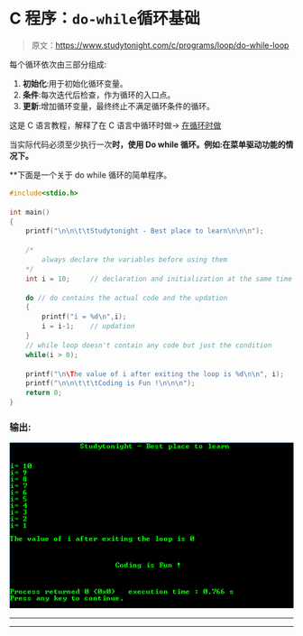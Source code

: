 # C 程序：`do-while`循环基础

> 原文：<https://www.studytonight.com/c/programs/loop/do-while-loop>

每个循环依次由三部分组成:

1.  **初始化**:用于初始化循环变量。
2.  **条件**:每次迭代后检查，作为循环的入口点。
3.  **更新**:增加循环变量，最终终止不满足循环条件的循环。

这是 C 语言教程，解释了在 C 语言中循环时做→ [在循环时做](/c/loops-in-c.php)

当实际代码必须至少执行一次**时，使用 Do while 循环。例如:在菜单驱动功能的情况下。**

 **下面是一个关于 do while 循环的简单程序。

```cpp
#include<stdio.h>

int main()
{
    printf("\n\n\t\tStudytonight - Best place to learn\n\n\n");

    /* 
        always declare the variables before using them 
    */
    int i = 10;     // declaration and initialization at the same time

    do // do contains the actual code and the updation
    {
        printf("i = %d\n",i);
        i = i-1;    // updation
    }
    // while loop doesn't contain any code but just the condition
    while(i > 0);

    printf("\n\The value of i after exiting the loop is %d\n\n", i);
    printf("\n\n\t\t\tCoding is Fun !\n\n\n");
    return 0;
}
```

### 输出:

![Basic Do While Loop Program example](img/41c133bb908c0a27b27ea5d771c9e418.png)

* * *

* * ***